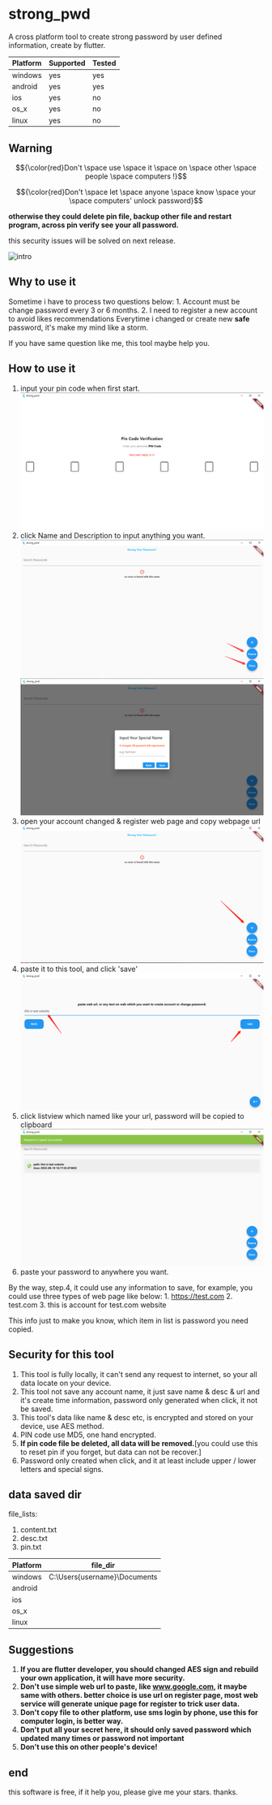# strong_pwd

A cross platform tool to create strong password by user defined information, create by flutter.

| Platform      | Supported |  Tested |
| ----------- | ----------- | --------- |
| windows      | yes       |   yes        |
| android   | yes        |  yes         |
| ios   | yes        |  no         |
| os_x   | yes        |  no         |
| linux   | yes        |  no         |

## Warning

$${\color{red}Don't \space use \space it \space on \space other \space people \space computers !}$$

$${\color{red}Don't \space let \space anyone \space know \space your \space computers' unlock password}$$

__otherwise they could delete pin file, backup other file and restart program, across pin verify see your all password.__


this security issues will be solved on next release.


![intro](/videos/strong_pwd_intro.gif)

## Why to use it

Sometime i have to process two questions below:
    1. Account must be change password every 3 or 6 months.
    2. I need to register a new account to avoid likes recommendations
Everytime i changed or create new __safe__ password, it's make my mind like a storm.

If you have same question like me, this tool maybe help you.

## How to use it

1. input your pin code when first start.
![PIN](/imgs/pin.png "pin code")
2. click Name and Description to input anything you want.
![NAMEDESC](/imgs/name_desc_btn.png "name desc")
![NAMEDESCINPUT](/imgs/input.png "name desc input")
3. open your account changed & register web page and copy webpage url
![addweb](/imgs/add_btn.png "add web")
4. paste it to this tool, and click 'save'
![website](/imgs/save_website.png "website")
5. click listview which named like your url, password will be copied to clipboard
![copied](/imgs/secret_copied.png "copied")
6. paste your password to anywhere you want.

By the way, step.4, it could use any information to save, for example, you could use three types of web page like below:
    1. https://test.com
    2. test.com
    3. this is account for test.com website

This info just to make you know, which item in list is password you need copied.

## Security for this tool

1. This tool is fully locally, it can't send any request to internet, so your all data locate on your device.
2. This tool not save any account name, it just save name & desc & url and it's create time information, password only generated when click, it not be saved.
3. This tool's data like name & desc etc, is encrypted and stored on your device, use AES method.
4. PIN code use MD5, one hand encrypted.
5. __If pin code file be deleted, all data will be removed.__[you could use this to reset pin if you forget, but data can not be recover.]
6. Password only created when click, and it at least include upper / lower letters and special signs.

## data saved dir

file_lists:
1. content.txt
2. desc.txt
3. pin.txt

| Platform      | file_dir |
| ----------- | ----------- |
| windows      | C:\Users\{username}\Documents   | 
| android   |         |
| ios   |         |
| os_x   |         |
| linux   |         |


## Suggestions

1. __If you are flutter developer, you should changed AES sign and rebuild your own application, it will have more security.__
2. __Don't use simple web url to paste, like www.google.com, it maybe same with others. better choice is use url on register page, most web service will generate unique page for register to trick user data.__
3. __Don't copy file to other platform, use sms login by phone, use this for computer login, is better way.__
4. __Don't put all your secret here, it should only saved password which updated many times or password not important__
5. __Don't use this on other people's device!__


## end

this software is free, if it help you, please give me your stars. thanks.


